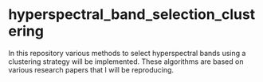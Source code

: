 # hyperspectral_band_selection_clustering
In this repository various methods to select hyperspectral bands using a clustering strategy will be implemented. These algorithms are based on various research papers that I will be reproducing. 
